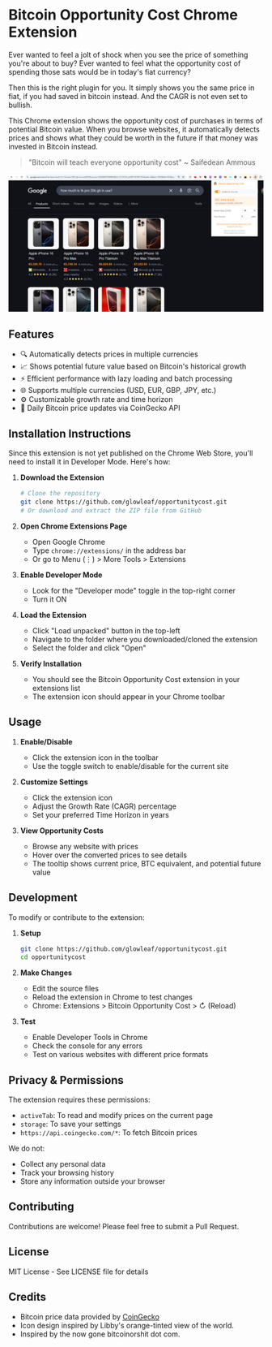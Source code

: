 # Bitcoin Opportunity Cost Chrome Extension

Ever wanted to feel a jolt of shock when you see the price of something you're about to buy? 
Ever wanted to feel what the opportunity cost of spending those sats would be in today's fiat currency?

Then this is the right plugin for you. It simply shows you the same price in fiat, if you had saved in bitcoin instead. And the CAGR is not even set to bullish.

This Chrome extension shows the opportunity cost of purchases in terms of potential Bitcoin value. When you browse websites, it automatically detects prices and shows what they could be worth in the future if that money was invested in Bitcoin instead.

> "Bitcoin will teach everyone opportunity cost" ~ Saifedean Ammous

![Bitcoin Opportunity Cost Extension](images/screenshot.png)

## Features

- 🔍 Automatically detects prices in multiple currencies
- 📈 Shows potential future value based on Bitcoin's historical growth
- ⚡ Efficient performance with lazy loading and batch processing
- 🌐 Supports multiple currencies (USD, EUR, GBP, JPY, etc.)
- ⚙️ Customizable growth rate and time horizon
- 🔄 Daily Bitcoin price updates via CoinGecko API

## Installation Instructions

Since this extension is not yet published on the Chrome Web Store, you'll need to install it in Developer Mode. Here's how:

1. **Download the Extension**
   ```bash
   # Clone the repository
   git clone https://github.com/glowleaf/opportunitycost.git
   # Or download and extract the ZIP file from GitHub
   ```

2. **Open Chrome Extensions Page**
   - Open Google Chrome
   - Type `chrome://extensions/` in the address bar
   - Or go to Menu (⋮) > More Tools > Extensions

3. **Enable Developer Mode**
   - Look for the "Developer mode" toggle in the top-right corner
   - Turn it ON

4. **Load the Extension**
   - Click "Load unpacked" button in the top-left
   - Navigate to the folder where you downloaded/cloned the extension
   - Select the folder and click "Open"

5. **Verify Installation**
   - You should see the Bitcoin Opportunity Cost extension in your extensions list
   - The extension icon should appear in your Chrome toolbar

## Usage

1. **Enable/Disable**
   - Click the extension icon in the toolbar
   - Use the toggle switch to enable/disable for the current site

2. **Customize Settings**
   - Click the extension icon
   - Adjust the Growth Rate (CAGR) percentage
   - Set your preferred Time Horizon in years

3. **View Opportunity Costs**
   - Browse any website with prices
   - Hover over the converted prices to see details
   - The tooltip shows current price, BTC equivalent, and potential future value

## Development

To modify or contribute to the extension:

1. **Setup**
   ```bash
   git clone https://github.com/glowleaf/opportunitycost.git
   cd opportunitycost
   ```

2. **Make Changes**
   - Edit the source files
   - Reload the extension in Chrome to test changes
   - Chrome: Extensions > Bitcoin Opportunity Cost > ↻ (Reload)

3. **Test**
   - Enable Developer Tools in Chrome
   - Check the console for any errors
   - Test on various websites with different price formats

## Privacy & Permissions

The extension requires these permissions:
- `activeTab`: To read and modify prices on the current page
- `storage`: To save your settings
- `https://api.coingecko.com/*`: To fetch Bitcoin prices

We do not:
- Collect any personal data
- Track your browsing history
- Store any information outside your browser

## Contributing

Contributions are welcome! Please feel free to submit a Pull Request.

## License

MIT License - See LICENSE file for details

## Credits

- Bitcoin price data provided by [CoinGecko](https://www.coingecko.com/)
- Icon design inspired by Libby's orange-tinted view of the world.
- Inspired by the now gone bitcoinorshit dot com.